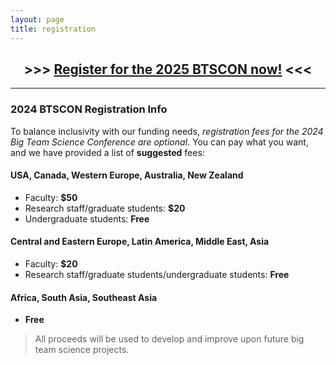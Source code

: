 ```yaml
---
layout: page
title: registration
---
```


<h2 align="center"> >>> <a href="https://universityofalabama.az1.qualtrics.com/jfe/form/SV_8e5NBEknf2LCuyi" target="_blank">Register for the 2025 BTSCON now!</a> <<< </h2>

<!--
<h2>Registration for the 2025 BTSCON is now closed.</h2>

***

> If you would like to support the big team science efforts of our sponsor organizations before the next conference, you can make a tax-deductible donation to the [ManyBabies financial collective](https://opencollective.com/manybabiesoce) and/or [Psychological Science Accelerator financial collective](https://psysciacc.org/). 
-->

***

### 2024 BTSCON Registration Info
To balance inclusivity with our funding needs, *registration fees for the 2024 Big Team Science Conference are optional*. You can pay what you want, and we have provided a list of **suggested** fees:

#### USA, Canada, Western Europe, Australia, New Zealand
* Faculty: **$50**
* Research staff/graduate students: **$20**
* Undergraduate students: **Free**

#### Central and Eastern Europe, Latin America, Middle East, Asia
* Faculty: **$20**
* Research staff/graduate students/undergraduate students: **Free**

#### Africa, South Asia, Southeast Asia
* **Free** 

> All proceeds will be used to develop and improve upon future big team science projects.

<!--
# [Donate Here!](https://opencollective.com/psysciacc/events/test-event-23392c94/contribute/registration-2022-big-team-science-conference-40278)
-->